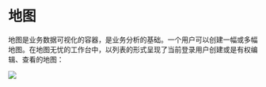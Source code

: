 # 地图
地图是业务数据可视化的容器，是业务分析的基础。一个用户可以创建一幅或多幅地图。在地图无忧的工作台中，以列表的形式呈现了当前登录用户创建或是有权编辑、查看的地图：

![](http://pic.dituwuyou.com/map%2Fpicture%2Fmaplist.jpg)


